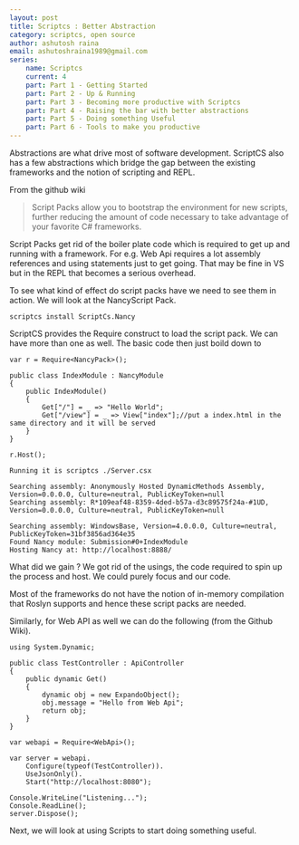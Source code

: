 ```yaml
---
layout: post
title: Scriptcs : Better Abstraction
category: scriptcs, open source
author: ashutosh raina
email: ashutoshraina1989@gmail.com
series:
    name: Scriptcs
    current: 4
    part: Part 1 - Getting Started
    part: Part 2 - Up & Running
    part: Part 3 - Becoming more productive with Scriptcs
    part: Part 4 - Raising the bar with better abstractions
    part: Part 5 - Doing something Useful
    part: Part 6 - Tools to make you productive
---
```


Abstractions are what drive most of software development. 
ScriptCS also has a few abstractions which bridge the gap between the existing frameworks and the notion of scripting and REPL.

From the github wiki

> Script Packs allow you to bootstrap the environment for new scripts, 
> further reducing the amount of code necessary to take advantage of your favorite C# frameworks.

<!--excerpt-->

Script Packs get rid of the boiler plate code which is required to get up and running with a framework. For e.g. Web Api requires a lot assembly references and using statements just to get going.
That may be fine in VS but in the REPL that becomes a serious overhead.

To see what kind of effect do script packs have we need to see them in action. We will look at the NancyScript Pack.

    scriptcs install ScriptCs.Nancy
    
ScriptCS provides the Require construct to load the script pack. We can have more than one as well. The basic code then just boild down to 

    var r = Require<NancyPack>();
    
    public class IndexModule : NancyModule
    {
    	public IndexModule()
    	{
    		Get["/"] = _ => "Hello World";
    		Get["/view"] = _ => View["index"];//put a index.html in the same directory and it will be served
    	}
    }
    
    r.Host();
    
    Running it is scriptcs ./Server.csx
    
    Searching assembly: Anonymously Hosted DynamicMethods Assembly, Version=0.0.0.0, Culture=neutral, PublicKeyToken=null 
    Searching assembly: R*109eaf48-8359-4ded-b57a-d3c89575f24a-#1UD, Version=0.0.0.0, Culture=neutral, PublicKeyToken=null
    
    Searching assembly: WindowsBase, Version=4.0.0.0, Culture=neutral, PublicKeyToken=31bf3856ad364e35
    Found Nancy module: Submission#0+IndexModule
    Hosting Nancy at: http://localhost:8888/

What did we gain ? We got rid of the usings, the code required to spin up the process and host. We could purely focus and our code.

Most of the frameworks do not have the notion of in-memory compilation that Roslyn supports and hence these script packs are needed.

Similarly, for Web API as well we can do the following (from the Github Wiki).
    
    using System.Dynamic;
    
    public class TestController : ApiController
    {
        public dynamic Get() 
        {
            dynamic obj = new ExpandoObject();
            obj.message = "Hello from Web Api";
            return obj;
        }
    }
    
    var webapi = Require<WebApi>();
    
    var server = webapi.
        Configure(typeof(TestController)).
        UseJsonOnly().
        Start("http://localhost:8080");
    
    Console.WriteLine("Listening...");
    Console.ReadLine();
    server.Dispose();

Next, we will look at using Scripts to start doing something useful.